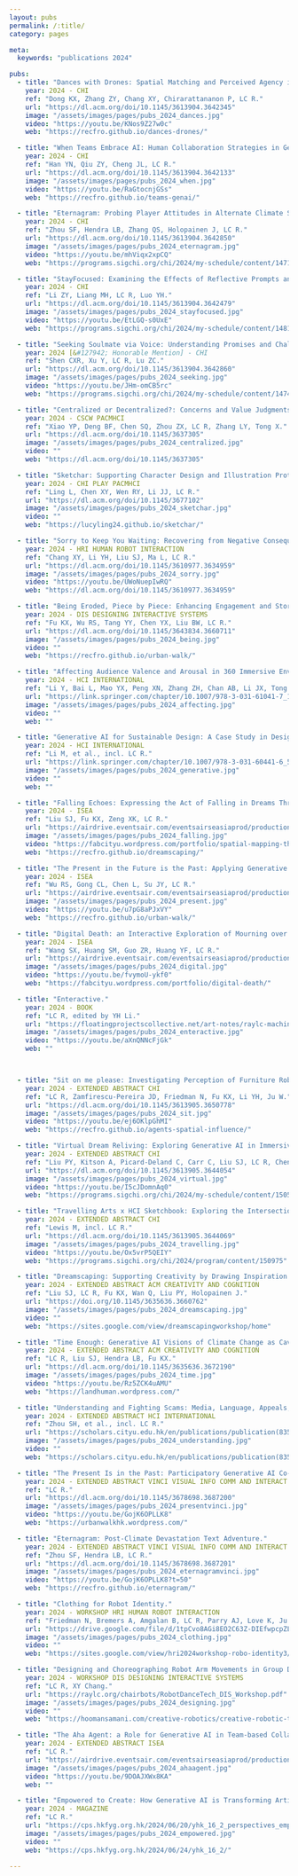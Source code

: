 ```yaml
---
layout: pubs
permalink: /:title/
category: pages

meta:
  keywords: "publications 2024"

pubs:
  - title: "Dances with Drones: Spatial Matching and Perceived Agency in Improvised Movements with Drone and Human Partners."
    year: 2024 - CHI
    ref: "Dong KX, Zhang ZY, Chang XY, Chirarattananon P, LC R."
    url: "https://dl.acm.org/doi/10.1145/3613904.3642345"
    image: "/assets/images/pages/pubs_2024_dances.jpg"
    video: "https://youtu.be/KNos9Z27w0c"
    web: "https://recfro.github.io/dances-drones/"

  - title: "When Teams Embrace AI: Human Collaboration Strategies in Generative Prompting in a Creative Design Task."
    year: 2024 - CHI
    ref: "Han YN, Qiu ZY, Cheng JL, LC R."
    url: "https://dl.acm.org/doi/10.1145/3613904.3642133"
    image: "/assets/images/pages/pubs_2024_when.jpg"
    video: "https://youtu.be/RaGtocnjGSs"
    web: "https://recfro.github.io/teams-genai/"

  - title: "Eternagram: Probing Player Attitudes in Alternate Climate Scenarios Through a ChatGPT-Driven Text Adventure."
    year: 2024 - CHI
    ref: "Zhou SF, Hendra LB, Zhang QS, Holopainen J, LC R."
    url: "https://dl.acm.org/doi/10.1145/3613904.3642850"
    image: "/assets/images/pages/pubs_2024_eternagram.jpg"
    video: "https://youtu.be/mhViqx2xpCQ"
    web: "https://programs.sigchi.org/chi/2024/my-schedule/content/147145"

  - title: "StayFocused: Examining the Effects of Reflective Prompts and Chatbot Support on Compulsive Smartphone Use."
    year: 2024 - CHI
    ref: "Li ZY, Liang MH, LC R, Luo YH."
    url: "https://dl.acm.org/doi/10.1145/3613904.3642479"
    image: "/assets/images/pages/pubs_2024_stayfocused.jpg"
    video: "https://youtu.be/EtLGQ-s0UxE"
    web: "https://programs.sigchi.org/chi/2024/my-schedule/content/148192"

  - title: "Seeking Soulmate via Voice: Understanding Promises and Challenges of Online Synchronized Voice-Based Mobile Dating."
    year: 2024 [&#127942; Honorable Mention] - CHI
    ref: "Shen CXR, Xu Y, LC R, Lu ZC."
    url: "https://dl.acm.org/doi/10.1145/3613904.3642860"
    image: "/assets/images/pages/pubs_2024_seeking.jpg"
    video: "https://youtu.be/JHm-omCB5rc"
    web: "https://programs.sigchi.org/chi/2024/my-schedule/content/147442"

  - title: "Centralized or Decentralized?: Concerns and Value Judgments of Stakeholders in the Non-Fungible Tokens (NFTs) Market."
    year: 2024 - CSCW PACMHCI
    ref: "Xiao YP, Deng BF, Chen SQ, Zhou ZX, LC R, Zhang LY, Tong X."
    url: "https://dl.acm.org/doi/10.1145/3637305"
    image: "/assets/images/pages/pubs_2024_centralized.jpg"
    video: ""
    web: "https://dl.acm.org/doi/10.1145/3637305"

  - title: "Sketchar: Supporting Character Design and Illustration Prototyping Using Generative AI."
    year: 2024 - CHI PLAY PACMHCI
    ref: "Ling L, Chen XY, Wen RY, Li JJ, LC R."
    url: "https://dl.acm.org/doi/10.1145/3677102"
    image: "/assets/images/pages/pubs_2024_sketchar.jpg"
    video: ""
    web: "https://lucyling24.github.io/sketchar/"

  - title: "Sorry to Keep You Waiting: Recovering from Negative Consequences Resulting from Service Robot Unintended Rejection."
    year: 2024 - HRI HUMAN ROBOT INTERACTION
    ref: "Chang XY, Li YH, Liu SJ, Ma L, LC R."
    url: "https://dl.acm.org/doi/10.1145/3610977.3634959"
    image: "/assets/images/pages/pubs_2024_sorry.jpg"
    video: "https://youtu.be/UWoNuepIwRQ"
    web: "https://dl.acm.org/doi/10.1145/3610977.3634959"

  - title: "Being Eroded, Piece by Piece: Enhancing Engagement and Storytelling in Cultural Heritage Dissemination by Exhibiting GenAI Co-Creation Artifacts."
    year: 2024 - DIS DESIGNING INTERACTIVE SYSTEMS
    ref: "Fu KX, Wu RS, Tang YY, Chen YX, Liu BW, LC R."
    url: "https://dl.acm.org/doi/10.1145/3643834.3660711"
    image: "/assets/images/pages/pubs_2024_being.jpg"
    video: ""
    web: "https://recfro.github.io/urban-walk/"

  - title: "Affecting Audience Valence and Arousal in 360 Immersive Environments: How Powerful Neural Style Transfer Is?"
    year: 2024 - HCI INTERNATIONAL
    ref: "Li Y, Bai L, Mao YX, Peng XN, Zhang ZH, Chan AB, Li JX, Tong X, LC R."
    url: "https://link.springer.com/chapter/10.1007/978-3-031-61041-7_15"
    image: "/assets/images/pages/pubs_2024_affecting.jpg"
    video: ""
    web: ""

  - title: "Generative AI for Sustainable Design: A Case Study in Design Education Practices."
    year: 2024 - HCI INTERNATIONAL
    ref: "Li M, et al., incl. LC R."
    url: "https://link.springer.com/chapter/10.1007/978-3-031-60441-6_5"
    image: "/assets/images/pages/pubs_2024_generative.jpg"
    video: ""
    web: ""

  - title: "Falling Echoes: Expressing the Act of Falling in Dreams Through Generative AI."
    year: 2024 - ISEA
    ref: "Liu SJ, Fu KX, Zeng XK, LC R."
    url: "https://airdrive.eventsair.com/eventsairseasiaprod/production-expertevents-public/283e6583646b4a0a97d672f08f620db5"
    image: "/assets/images/pages/pubs_2024_falling.jpg"
    video: "https://fabcityu.wordpress.com/portfolio/spatial-mapping-the-role-of-wearable-devices-and-artistic-interaction-in-enhancing-the-experience-of-small-living-spaces/"
    web: "https://recfro.github.io/dreamscaping/"

  - title: "The Present in the Future is the Past: Applying Generative AI to Visualize and Imagine Cultural Heritage Sites in Both Augmented and Physical Reality."
    year: 2024 - ISEA
    ref: "Wu RS, Gong CL, Chen L, Su JY, LC R."
    url: "https://airdrive.eventsair.com/eventsairseasiaprod/production-expertevents-public/a5f209f3a2b24341a34e4aacf0c37742"
    image: "/assets/images/pages/pubs_2024_present.jpg"
    video: "https://youtu.be/u7pG8aPJxVY"
    web: "https://recfro.github.io/urban-walk/"

  - title: "Digital Death: an Interactive Exploration of Mourning over the End of Digital Existences."
    year: 2024 - ISEA
    ref: "Wang SX, Huang SM, Guo ZR, Huang YF, LC R."
    url: "https://airdrive.eventsair.com/eventsairseasiaprod/production-expertevents-public/9ac18d4006664459b7183ce80448bd37"
    image: "/assets/images/pages/pubs_2024_digital.jpg"
    video: "https://youtu.be/fvymoU-ykf0"
    web: "https://fabcityu.wordpress.com/portfolio/digital-death/"

  - title: "Enteractive."
    year: 2024 - BOOK
    ref: "LC R, edited by YH Li."
    url: "https://floatingprojectscollective.net/art-notes/raylc-machine-human-co-authored-2-new-fp-monographs/"
    image: "/assets/images/pages/pubs_2024_enteractive.jpg"
    video: "https://youtu.be/aXnQNNcFjGk"
    web: ""



  - title: "Sit on me please: Investigating Perception of Furniture Robotic Movements Using Video Prototyping."
    year: 2024 - EXTENDED ABSTRACT CHI
    ref: "LC R, Zamfirescu-Pereira JD, Friedman N, Fu KX, Li YH, Ju W."
    url: "https://dl.acm.org/doi/10.1145/3613905.3650778"
    image: "/assets/images/pages/pubs_2024_sit.jpg"
    video: "https://youtu.be/ej6OKlpGhMI"
    web: "https://recfro.github.io/agents-spatial-influence/"

  - title: "Virtual Dream Reliving: Exploring Generative AI in Immersive Environment for Dream Re-experiencing."
    year: 2024 - EXTENDED ABSTRACT CHI
    ref: "Liu PY, Kitson A, Picard-Deland C, Carr C, Liu SJ, LC R, Chen ZT."
    url: "https://dl.acm.org/doi/10.1145/3613905.3644054"
    image: "/assets/images/pages/pubs_2024_virtual.jpg"
    video: "https://youtu.be/I5cJDomnAq0"
    web: "https://programs.sigchi.org/chi/2024/my-schedule/content/150552"

  - title: "Travelling Arts x HCI Sketchbook: Exploring the Intersection Between Artistic Expression and Human-Computer Interaction."
    year: 2024 - EXTENDED ABSTRACT CHI
    ref: "Lewis M, incl. LC R."
    url: "https://dl.acm.org/doi/10.1145/3613905.3644069"
    image: "/assets/images/pages/pubs_2024_travelling.jpg"
    video: "https://youtu.be/Ox5vrP5QEIY"
    web: "https://programs.sigchi.org/chi/2024/program/content/150975"

  - title: "Dreamscaping: Supporting Creativity by Drawing Inspiration from Dreams."
    year: 2024 - EXTENDED ABSTRACT ACM CREATIVITY AND COGNITION
    ref: "Liu SJ, LC R, Fu KX, Wan Q, Liu PY, Holopainen J."
    url: "https://doi.org/10.1145/3635636.3660762"
    image: "/assets/images/pages/pubs_2024_dreamscaping.jpg"
    video: ""
    web: "https://sites.google.com/view/dreamscapingworkshop/home"

  - title: "Time Enough: Generative AI Visions of Climate Change as Cave Paintings of the Future."
    year: 2024 - EXTENDED ABSTRACT ACM CREATIVITY AND COGNITION
    ref: "LC R, Liu SJ, Hendra LB, Fu KX."
    url: "https://dl.acm.org/doi/10.1145/3635636.3672190"
    image: "/assets/images/pages/pubs_2024_time.jpg"
    video: "https://youtu.be/Rz5ZCK4uAMU"
    web: "https://landhuman.wordpress.com/"

  - title: "Understanding and Fighting Scams: Media, Language, Appeals, and Effects."
    year: 2024 - EXTENDED ABSTRACT HCI INTERNATIONAL
    ref: "Zhou SH, et al., incl. LC R."
    url: "https://scholars.cityu.edu.hk/en/publications/publication(8353c704-5e4a-476f-8e8a-9d80f28207b5).html"
    image: "/assets/images/pages/pubs_2024_understanding.jpg"
    video: ""
    web: "https://scholars.cityu.edu.hk/en/publications/publication(8353c704-5e4a-476f-8e8a-9d80f28207b5).html"

  - title: "The Present Is in the Past: Participatory Generative AI Co-Created Visions as Intangible Cultural Heritage."
    year: 2024 - EXTENDED ABSTRACT VINCI VISUAL INFO COMM AND INTERACT
    ref: "LC R."
    url: "https://dl.acm.org/doi/10.1145/3678698.3687200"
    image: "/assets/images/pages/pubs_2024_presentvinci.jpg"
    video: "https://youtu.be/GojK6OPLLK8"
    web: "https://urbanwalkhk.wordpress.com/"

  - title: "Eternagram: Post-Climate Devastation Text Adventure."
    year: 2024 - EXTENDED ABSTRACT VINCI VISUAL INFO COMM AND INTERACT
    ref: "Zhou SF, Hendra LB, LC R."
    url: "https://dl.acm.org/doi/10.1145/3678698.3687201"
    image: "/assets/images/pages/pubs_2024_eternagramvinci.jpg"
    video: "https://youtu.be/GojK6OPLLK8?t=50"
    web: "https://recfro.github.io/eternagram/"

  - title: "Clothing for Robot Identity."
    year: 2024 - WORKSHOP HRI HUMAN ROBOT INTERACTION
    ref: "Friedman N, Bremers A, Amgalan B, LC R, Parry AJ, Love K, Ju W."
    url: "https://drive.google.com/file/d/1tpCvo8AGi8EO2C63Z-DIEfwpcpZL41bS/view"
    image: "/assets/images/pages/pubs_2024_clothing.jpg"
    video: ""
    web: "https://sites.google.com/view/hri2024workshop-robo-identity3/accepted-papers?authuser=0"

  - title: "Designing and Choreographing Robot Arm Movements in Group Dance Improvisation."
    year: 2024 - WORKSHOP DIS DESIGNING INTERACTIVE SYSTEMS
    ref: "LC R, XY Chang."
    url: "https://raylc.org/chairbots/RobotDanceTech_DIS_Workshop.pdf"
    image: "/assets/images/pages/pubs_2024_designing.jpg"
    video: ""
    web: "https://hoomansamani.com/creative-robotics/creative-robotic-theatre/creative-robotics-theatre-dis-24/"

  - title: "The Aha Agent: a Role for Generative AI in Team-based Collaborative Creative Production."
    year: 2024 - EXTENDED ABSTRACT ISEA
    ref: "LC R."
    url: "https://airdrive.eventsair.com/eventsairseasiaprod/production-expertevents-public/26750c0e9c224de999348289c80fdc30"
    image: "/assets/images/pages/pubs_2024_ahaagent.jpg"
    video: "https://youtu.be/9DOAJXWx8KA"
    web: ""

  - title: "Empowered to Create: How Generative AI is Transforming Artists' Workflow."
    year: 2024 - MAGAZINE
    ref: "LC R."
    url: "https://cps.hkfyg.org.hk/2024/06/20/yhk_16_2_perspectives_empowered-to-create/"
    image: "/assets/images/pages/pubs_2024_empowered.jpg"
    video: ""
    web: "https://cps.hkfyg.org.hk/2024/06/24/yhk_16_2/"

---
```

<p></p>
